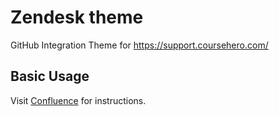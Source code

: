 # Zendesk theme #

GitHub Integration Theme for https://support.coursehero.com/

Basic Usage
-------------
Visit [Confluence](https://coursehero.atlassian.net/wiki/spaces/CSIProjects/pages/908230671/Updating+the+Zendesk+Customer+Support+Theme) for instructions.
